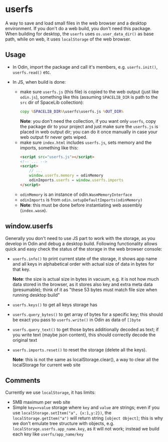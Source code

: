 # userfs

A way to save and load small files in the web browser and a desktop environment. If you don't do a web build, you don't need this package. When building for desktop, the `userfs` uses `os.user_data_dir()` as base path, while on web, it uses `localStorage` of the web browser.

## Usage

- In Odin, import the package and call it's members, e.g. `userfs.init()`, `userfs.read()` etc.

- In JS, when build is done:
    + make sure `userfs.js` (this file) is copied to the web output (just like `odin.js`), something like this (assuming `SPACELIB_DIR` is path to the `src` dir of SpaceLib collection):
        ```cmd
        copy %SPACELIB_DIR%\userfs\userfs.js %OUT_DIR%
        ```
      __Note__: you don't need the collection, if you want only `userfs`, copy the package dir to your project and just make sure the `userfs.js` is placed in web output dir; you can do it once manually in case your web output fir never gets wiped.
    + make sure `index.html` includes `userfs.js`, sets memory and the imports, something like this:
        ```html
        <script src="userfs.js"></script>
        <!-- ... -->
        <script>
            // ...
            window.userfs.memory = odinMemory
            odinImports.userfs = window.userfs.imports
        </script>
        ```
    - `odinMemory` is an instance of odin.`WasmMemoryInterface`
    - `odinImports` is from `odin.setupDefaultImports(odinMemory)`
    - __Note__: this must be done before instantiating web assembly (`index.wasm`).

## window.userfs

Generally you don't need to use JS part to work with the storage, as you develop in Odin and debug a desktop build. Following functionality allows quick and easy check the status of the storage in the web browser console:

- `userfs.info()` to print current state of the storage, it shows app name and all keys in alphabetical order with actual size of data in bytes for that key.

    __Note__: the size is actual size in bytes in vacuum, e.g. it is not how much data stored in the browser, as it stores also key and extra meta data (presumable); think of it as "these 53 bytes must match file size when running desktop build"

- `userfs.keys()` to get all keys storage has
- `userfs.query_bytes()` to get array of bytes for a specific key; this should be exact you pass to `userfs.write()` in Odin as data of `[]byte`
- `userfs.query_text()` to get those bytes additionally decoded as text; if you write text (maybe json content), this should correctly decode the original text
- `userfs.imports.reset()` to reset the storage (delete all the keys).

    __Note__: this is not the same as localStorage.clear(), a way to clear all the localStorage for current web site

## Comments

Currently we use `localStorage`, it has limits:
- 5MB maximum per web site
- Simple `key=>value` storage where `key` and `value` are strings; even if you use `localStorage.setItem("a", {x:1,y:2})`, the `localStorage.getItem("a")` will return string `[object Object]`; this is why we don't emulate tree structure with objects, e.g. `localStorage.userfs.app_name.key`, as it will not work; instead we build each key like `userfs/app_name/key`
